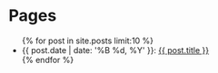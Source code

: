 # Pages

<ul>
  {% for post in site.posts limit:10 %}
    <li>
      {{ post.date | date: '%B %d, %Y' }}: <a href="{{ post.url }}">{{ post.title }}</a>
    </li>
  {% endfor %}
</ul>
